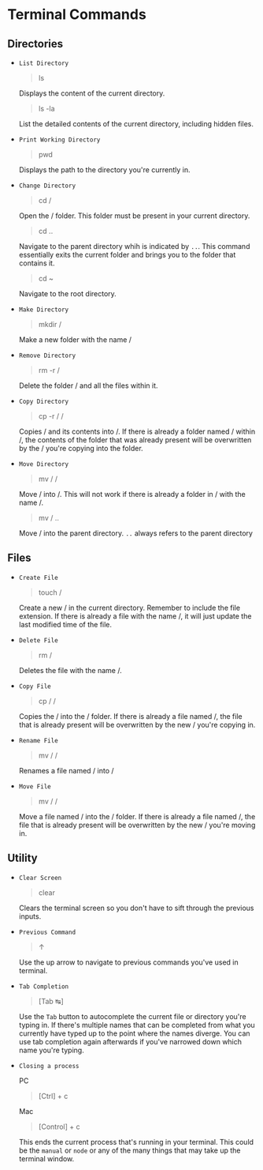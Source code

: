 # Terminal Commands #

## Directories ##

* `List Directory`

  > ls

  Displays the content of the current directory.

  > ls -la

  List the detailed contents of the current directory, including hidden files.

* `Print Working Directory`

  > pwd

  Displays the path to the directory you're currently in.

* `Change Directory`

  > cd /<directory>

  Open the /<directory> folder. This folder must be present in your current directory.

  > cd ..

  Navigate to the parent directory whih is indicated by `..`. This command essentially exits the current folder and brings you to the folder that contains it.

  > cd ~

  Navigate to the root directory.

* `Make Directory`

  > mkdir /<directory>

  Make a new folder with the name /<directory>

* `Remove Directory`

  > rm -r /<directory>

  Delete the folder /<directory> and all the files within it.

* `Copy Directory`

  > cp -r /<directory1> /<directory2>

  Copies /<directory1> and its contents into /<directory2>. If there is already a folder named /<directory1> within /<directory2>, the contents of the folder that was already present will be overwritten by the /<directory1> you're copying into the folder.

* `Move Directory`

  > mv /<directory1> /<directory2>

  Move /<directory1> into /<directory2>. This will not work if there is already a folder in /<directory1> with the name /<directory2>.

  > mv /<directory> ..

  Move /<directory> into the parent directory. `..` always refers to the parent directory

## Files ##

* `Create File`

  > touch /<file>

  Create a new /<file> in the current directory. Remember to include the file extension. If there is already a file with the name /<file>, it will just update the last modified time of the file.

* `Delete File`

  > rm /<file>

  Deletes the file with the name /<file>.

* `Copy File`

  > cp /<file> /<directory>

  Copies the /<file> into the /<directory> folder. If there is already a file named /<file>, the file that is already present will be overwritten by the new /<file> you're copying in.

* `Rename File`

  > mv /<old-name> /<new-name>

  Renames a file named /<old-name> into /<new-name>

* `Move File`

  > mv /<file> /<directory>

  Move a file named /<file> into the /<directory> folder. If there is already a file named /<file>, the file that is already present will be overwritten by the new /<file> you're moving in.

## Utility ##

* `Clear Screen`

  > clear

  Clears the terminal screen so you don't have to sift through the previous inputs.

* `Previous Command`

  > ↑

  Use the up arrow to navigate to previous commands you've used in terminal.

* `Tab Completion`

  > [Tab ↹]

  Use the `Tab` button to autocomplete the current file or directory you're typing in. If there's multiple names that can be completed from what you currently have typed up to the point where the names diverge. You can use tab completion again afterwards if you've narrowed down which name you're typing.

* `Closing a process`

  PC
  > [Ctrl] + c

  Mac
  > [Control] + c

  This ends the current process that's running in your terminal. This could be the `manual` or `node` or any of the many things that may take up the terminal window.
